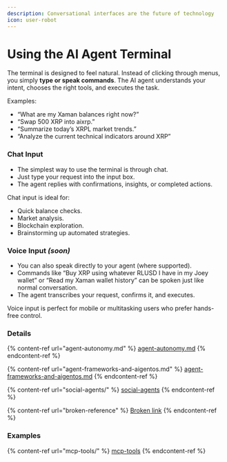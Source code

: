 ```yaml
---
description: Conversational interfaces are the future of technology
icon: user-robot
---
```


# Using the AI Agent Terminal

The terminal is designed to feel natural. Instead of clicking through menus, you simply **type or speak commands**. The AI agent understands your intent, chooses the right tools, and executes the task.

Examples:

* “What are my Xaman balances right now?”
* “Swap 500 XRP into aixrp.”
* “Summarize today’s XRPL market trends.”
* “Analyze the current technical indicators around XRP”

### **Chat Input**

* The simplest way to use the terminal is through chat.
* Just type your request into the input box.
* The agent replies with confirmations, insights, or completed actions.

Chat input is ideal for:

* Quick balance checks.
* Market analysis.
* Blockchain exploration.
* Brainstorming up automated strategies.

### **Voice Input** _(soon)_

* You can also speak directly to your agent (where supported).
* Commands like “Buy XRP using whatever RLUSD I have in my Joey wallet” or “Read my Xaman wallet history” can be spoken just like normal conversation.
* The agent transcribes your request, confirms it, and executes.

Voice input is perfect for mobile or multitasking users who prefer hands-free control.

### Details

{% content-ref url="agent-autonomy.md" %}
[agent-autonomy.md](agent-autonomy.md)
{% endcontent-ref %}

{% content-ref url="agent-frameworks-and-aigentos.md" %}
[agent-frameworks-and-aigentos.md](agent-frameworks-and-aigentos.md)
{% endcontent-ref %}

{% content-ref url="social-agents/" %}
[social-agents](social-agents/)
{% endcontent-ref %}

{% content-ref url="broken-reference" %}
[Broken link](broken-reference)
{% endcontent-ref %}

### Examples

{% content-ref url="mcp-tools/" %}
[mcp-tools](mcp-tools/)
{% endcontent-ref %}
